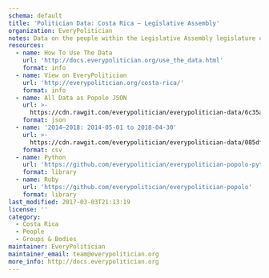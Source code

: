 ```yaml
---
schema: default
title: 'Politician Data: Costa Rica — Legislative Assembly'
organization: EveryPolitician
notes: Data on the people within the Legislative Assembly legislature of Costa Rica.
resources:
  - name: How To Use The Data
    url: 'http://docs.everypolitician.org/use_the_data.html'
    format: info
  - name: View on EveryPolitician
    url: 'http://everypolitician.org/costa-rica/'
    format: info
  - name: All Data as Popolo JSON
    url: >-
      https://cdn.rawgit.com/everypolitician/everypolitician-data/6c35afddf2d44d3a231e9451627692f162d3d34f/data/Costa_Rica/Assembly/ep-popolo-v1.0.json
    format: json
  - name: '2014–2018: 2014-05-01 to 2018-04-30'
    url: >-
      https://cdn.rawgit.com/everypolitician/everypolitician-data/085df367dcd8319e828107a845256595fddb335c/data/Costa_Rica/Assembly/term-2014.csv
    format: csv
  - name: Python
    url: 'https://github.com/everypolitician/everypolitician-popolo-python'
    format: library
  - name: Ruby
    url: 'https://github.com/everypolitician/everypolitician-popolo'
    format: library
last_modified: 2017-03-03T21:13:19
license: ''
category:
  - Costa Rica
  - People
  - Groups & Bodies
maintainer: EveryPolitician
maintainer_email: team@everypolitician.org
more_info: http://docs.everypolitician.org
---
```

